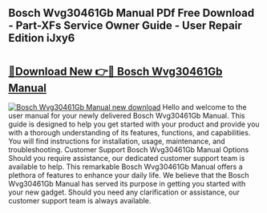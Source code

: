 ## Bosch Wvg30461Gb Manual PDf Free Download - Part-XFs Service Owner Guide - User Repair Edition iJxy6

# <h2><a href="http://cf2708.oget.top/?id=Bosch+Wvg30461Gb+Manual">🔗Download New 👉🔴 Bosch Wvg30461Gb Manual</a></h2>

[![Bosch Wvg30461Gb Manual new download](https://i.imgur.com/5g1atiW.png)](http://cf2708.oget.top/?id=Bosch+Wvg30461Gb+Manual)
Hello and welcome to the user manual for your newly delivered Bosch Wvg30461Gb Manual. This guide is designed to help you get started with your product and provide you with a thorough understanding of its features, functions, and capabilities. You will find instructions for installation, usage, maintenance, and troubleshooting. Customer Support Bosch Wvg30461Gb Manual Options Should you require assistance, our dedicated customer support team is available to help. This remarkable Bosch Wvg30461Gb Manual offers a plethora of features to enhance your daily life. We believe that the Bosch Wvg30461Gb Manual has served its purpose in getting you started with your new gadget. Should you need any clarification or assistance, our customer support team is always available.
